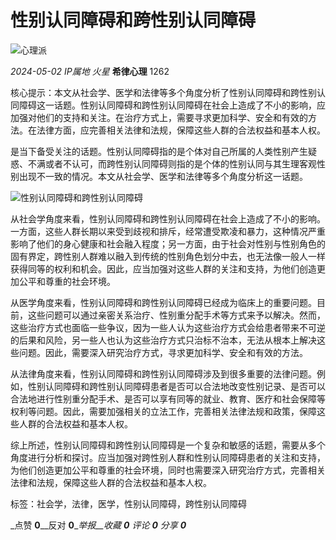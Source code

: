 # 性别认同障碍和跨性别认同障碍

![心理派](https://www.xinlipai.com/static/skin/default/user.png)

_2024-05-02_  _IP属地 火星_  __希律心理__  1262

核心提示：本文从社会学、医学和法律等多个角度分析了性别认同障碍和跨性别认同障碍这一话题。性别认同障碍和跨性别认同障碍在社会上造成了不小的影响，应加强对他们的支持和关注。在治疗方式上，需要寻求更加科学、安全和有效的方法。在法律方面，应完善相关法律和法规，保障这些人群的合法权益和基本人权。

是当下备受关注的话题。性别认同障碍指的是个体对自己所属的人类性别产生疑惑、不满或者不认可，而跨性别认同障碍则指的是个体的性别认同与其生理客观性别出现不一致的情况。本文从社会学、医学和法律等多个角度分析这一话题。

![性别认同障碍和跨性别认同障碍](https://www.xinlipai.com/file/upload/202405/02/193108321.jpg)

从社会学角度来看，性别认同障碍和跨性别认同障碍在社会上造成了不小的影响。一方面，这些人群长期以来受到歧视和排斥，经常遭受欺凌和暴力，这种情况严重影响了他们的身心健康和社会融入程度；另一方面，由于社会对性别与性别角色的固有界定，跨性别人群难以融入到传统的性别角色划分中去，也无法像一般人一样获得同等的权利和机会。因此，应当加强对这些人群的关注和支持，为他们创造更加公平和尊重的社会环境。

从医学角度来看，性别认同障碍和跨性别认同障碍已经成为临床上的重要问题。目前，这些问题可以通过亲密关系治疗、性别重分配手术等方式来予以解决。然而，这些治疗方式也面临一些争议，因为一些人认为这些治疗方式会给患者带来不可逆的后果和风险，另一些人也认为这些治疗方式只治标不治本，无法从根本上解决这些问题。因此，需要深入研究治疗方式，寻求更加科学、安全和有效的方法。

从法律角度来看，性别认同障碍和跨性别认同障碍涉及到很多重要的法律问题。例如，性别认同障碍和跨性别认同障碍患者是否可以合法地改变性别记录、是否可以合法地进行性别重分配手术、是否可以享有同等的就业、教育、医疗和社会保障等权利等问题。因此，需要加强相关的立法工作，完善相关法律法规和政策，保障这些人群的合法权益和基本人权。

综上所述，性别认同障碍和跨性别认同障碍是一个复杂和敏感的话题，需要从多个角度进行分析和探讨。应当加强对跨性别人群和性别认同障碍患者的关注和支持，为他们创造更加公平和尊重的社会环境，同时也需要深入研究治疗方式，完善相关法律和法规，保障这些人群的合法权益和基本人权。

标签：社会学，法律，医学，性别认同障碍，跨性别认同障碍

_点赞 **0**__反对 **0**__举报__收藏 **0**_  _评论 **0**_  _分享 **0**_